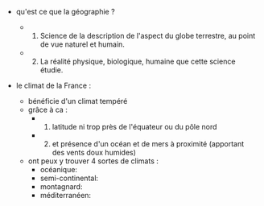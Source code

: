 - qu'est ce que la géographie ?
	- 1)  Science de la description de l'aspect du globe terrestre, au point de vue naturel et humain.
	- 2)  La réalité physique, biologique, humaine que cette science étudie.

- le climat de la France :
	- bénéficie d'un climat tempéré 
	- grâce à ca :
		- 1)  latitude ni trop près de l'équateur ou du pôle nord 
		- 2)  et présence d'un océan et de mers à proximité (apportant des vents doux humides)
	- ont peux y trouver 4 sortes de climats :
		- océanique: 
		- semi-continental:
		- montagnard:
		- méditerranéen:

